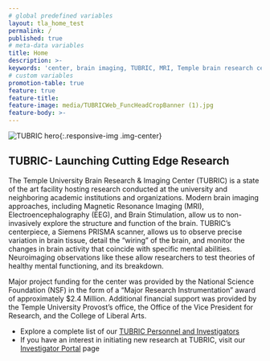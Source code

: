 ```yaml
---
# global predefined variables
layout: tla_home_test
permalink: /
published: true
# meta-data variables
title: Home
description: >-
keywords: 'center, brain imaging, TUBRIC, MRI, Temple brain research center'
# custom variables
promotion-table: true
feature: true
feature-title: 
feature-image: media/TUBRICWeb_FuncHeadCropBanner (1).jpg
feature-body: >-
---
```

![TUBRIC hero]({{site.baseurl}}/media/cropped_TUBRIC.jpg){:.responsive-img .img-center}

## TUBRIC- Launching Cutting Edge Research
The Temple University Brain Research & Imaging Center (TUBRIC) is a state of the art facility hosting research conducted at the university and neighboring academic institutions and organizations. Modern brain imaging approaches, including Magnetic Resonance Imaging (MRI), Electroencephalography (EEG), and Brain Stimulation, allow us to non-invasively explore the structure and function of the brain. TUBRIC’s centerpiece, a Siemens PRISMA scanner, allows us to observe precise variation in brain tissue, detail the “wiring” of the brain, and monitor the changes in brain activity that coincide with specific mental abilities. Neuroimaging observations like these allow researchers to test theories of healthy mental functioning, and its breakdown.

Major project funding for the center was provided by the National Science Foundation (NSF) in the form of a “Major Research Instrumentation” award of approximately $2.4 Million. Additional financial support was provided by the Temple University Provost’s office, the Office of the Vice President for Research, and the College of Liberal Arts.

- Explore a complete list of our [TUBRIC Personnel and Investigators](https://develop.cla.temple.edu/temple-university-brain-research-imaging-center/people/)
- If you have an interest in initiating new research at TUBRIC, visit our [Investigator Portal](https://develop.cla.temple.edu/temple-university-brain-research-imaging-center/investigator-portal/) page
